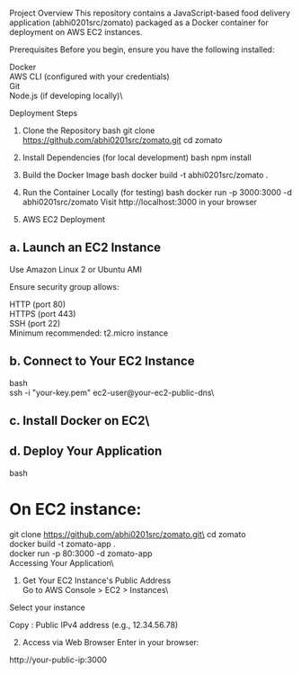 Project Overview
This repository contains a JavaScript-based food delivery application (abhi0201src/zomato) packaged as a Docker container for deployment on AWS EC2 instances.

Prerequisites
Before you begin, ensure you have the following installed:

Docker\
AWS CLI (configured with your credentials)\
Git\
Node.js (if developing locally)\

Deployment Steps
1. Clone the Repository
bash
git clone https://github.com/abhi0201src/zomato.git
cd zomato
2. Install Dependencies (for local development)
bash
npm install
3. Build the Docker Image
bash
docker build -t abhi0201src/zomato .
4. Run the Container Locally (for testing)
bash
docker run -p 3000:3000 -d abhi0201src/zomato
Visit http://localhost:3000 in your browser

5. AWS EC2 Deployment
## a. Launch an EC2 Instance
Use Amazon Linux 2 or Ubuntu AMI

Ensure security group allows:

HTTP (port 80)\
HTTPS (port 443)\
SSH (port 22)\
Minimum recommended: t2.micro instance

## b. Connect to Your EC2 Instance
bash\
ssh -i "your-key.pem" ec2-user@your-ec2-public-dns\
## c. Install Docker on EC2\
## d. Deploy Your Application
bash
# On EC2 instance:
git clone https://github.com/abhi0201src/zomato.git\
cd zomato\
docker build -t zomato-app .\
docker run -p 80:3000 -d zomato-app\
Accessing Your Application\
1. Get Your EC2 Instance's Public Address\
Go to AWS Console > EC2 > Instances\

Select your instance

Copy :
Public IPv4 address (e.g., 12.34.56.78)

2. Access via Web Browser
Enter in your browser:

http://your-public-ip:3000



